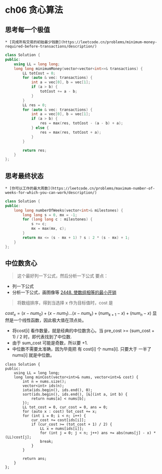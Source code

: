 # ch06 贪心算法

## 思考每一个极值
    * [完成所有交易的初始最少钱数](https://leetcode.cn/problems/minimum-money-required-before-transactions/description/)
```c++
class Solution {
public:
    using LL = long long;
    long long minimumMoney(vector<vector<int>>& transactions) {
        LL totCost = 0;
        for (auto & vec: transactions) {
            int a = vec[0], b = vec[1];
            if (a > b) {
                totCost += a - b;
            }
        }
        LL res = 0;
        for (auto & vec: transactions) {
            int a = vec[0], b = vec[1];
            if (a > b) {
                res = max(res, totCost - (a - b) + a);
            } else {
                res = max(res, totCost + a);
            }
        }

        return res;
    }
};
```

## 思考最终状态
    * [你可以工作的最大周数](https://leetcode.cn/problems/maximum-number-of-weeks-for-which-you-can-work/description/)
```c++
class Solution {
public:
    long long numberOfWeeks(vector<int>& milestones) {
        long long s = 0, mx = -1;
        for (long long c : milestones) {
            s += c;
            mx = max(mx, c);
        }
        return mx <= (s - mx + 1) ? s : 2 * (s - mx) + 1;
    }
};
```

## 中位数贪心
> 这个最好列一下公式，然后分析一下公式
要点：
* 列一下公式
* 分析一下公式，画图像等
[2448. 使数组相等的最小开销](https://leetcode.cn/problems/minimum-cost-to-make-array-equal/description/)
> 将数组排序，得到当选择 x 作为目标值时，cost 是

$cost_x = (x - num_0) + (x - num_1) ... (x - num_k) + (num_{k+1} - x) + (num_{n} - x)$
显然是一个线性函数，因此极大值在顶点处。
* 将cost[i] 看作数量，就是经典的中位数贪心。当 pre_cost >= (sum_cost + 1) / 2 时，即代表找到了中位数.
* 由于 sum_cost 可能是奇数，所以要 +1.
* 中位数不需要太准确，因为毕竟把 有 cost[i] 个 nums[i]. 只要大于 一半了 nums[i] 就是中位数。
```
class Solution {
public:
    using LL = long long;
    long long minCost(vector<int>& nums, vector<int>& cost) {
        int n = nums.size();
        vector<int> ids(n);
        iota(ids.begin(), ids.end(), 0);
        sort(ids.begin(), ids.end(), [&](int a, int b) {
            return nums[a] < nums[b];
        });
        LL tot_cost = 0, cur_cost = 0, ans = 0;
        for (auto x : cost) tot_cost += x;
        for (int i = 0; i < n; i++) {
            cur_cost += cost[ids[i]];
            if (cur_cost >= (tot_cost + 1) / 2) {
                LL x = nums[ids[i]];
                for (int j = 0; j < n; j++) ans += abs(nums[j] - x) * (LL)cost[j];
                break;
            }
        }
        
        return ans;
    }
};
```

